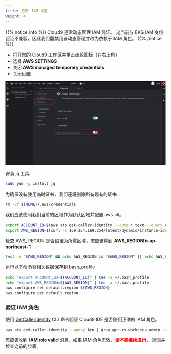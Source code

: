 ```yaml
---
title: 更新 IAM 设置
weight: 4
---
```


{{% notice info %}}
Cloud9 通常动态管理 IAM 凭证。 这当前与 EKS IAM 身份验证不兼容，因此我们需禁用该动态管理并改为依赖于 IAM 角色。
{{% /notice %}}

- 打开您的 Cloud9 工作区并单击齿轮图标（在右上角） 
- 选择 **AWS SETTINGS**
- 关闭 **AWS managed temporary credentials**
- 关闭设置

![Cloud9 Manage EC2 Instance](/images/cloud9-update-role-setting.png)

安装 jq 工具

```sh
sudo yum -y install jq
```

为确保没有使用临时证书，我们还将删除所有现有的证书：

```sh
rm -vf ${HOME}/.aws/credentials
```

我们应该使用我们当前的区域作为默认区域并配置 aws cli。 

```sh
export ACCOUNT_ID=$(aws sts get-caller-identity --output text --query Account)
export AWS_REGION=$(curl -s 169.254.169.254/latest/dynamic/instance-identity/document | jq -r '.region')
```

检查 AWS_REGION 是否设置为所需区域，您应该得到 **AWS_REGION is ap-northeast-1** 

```sh
test -n "$AWS_REGION" && echo AWS_REGION is "$AWS_REGION" || echo AWS_REGION is not set
```

运行以下命令将相关数据保存到 bash_profile 

```sh
echo "export ACCOUNT_ID=${ACCOUNT_ID}" | tee -a ~/.bash_profile
echo "export AWS_REGION=${AWS_REGION}" | tee -a ~/.bash_profile
aws configure set default.region ${AWS_REGION}
aws configure get default.region
```

### 验证 IAM 角色 

使用 [GetCallerIdentity](https://docs.aws.amazon.com/cli/latest/reference/sts/get-caller-identity.html) CLI 命令验证 Cloud9 IDE 是否使用正确的 IAM 角色。

```sh
aws sts get-caller-identity --query Arn | grep gcr-rs-workshop-admin -q && echo "IAM role valid" || echo "IAM role NOT valid"
```

您应该收到 **IAM role valid** 消息，如果 IAM 角色无效，<span style="color: red;">**请不要继续进行**</span>， 返回并检查之前的步骤。 